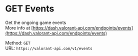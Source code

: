 <!-- This file is automatically generated! Do not edit it directly! See https://github.com/techchrism/valorant-api-docs/blob/trunk/contributing.md for more information. -->

# GET Events

Get the ongoing game events  
More info at [https://dash.valorant-api.com/endpoints/events](https://dash.valorant-api.com/endpoints/events)  


Method: `GET`  
URL: `https://valorant-api.com/v1/events`  
